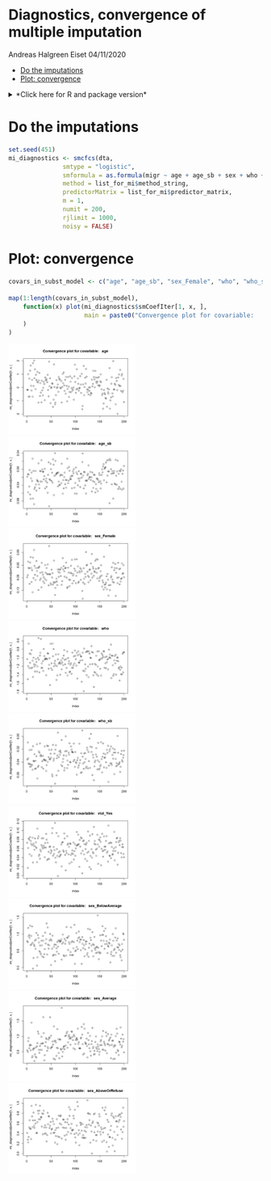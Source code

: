 Diagnostics, convergence of multiple imputation
================
Andreas Halgreen Eiset
04/11/2020

  - [Do the imputations](#do-the-imputations)
  - [Plot: convergence](#plot-convergence)

<details>

<summary>*Click here for R and package version*</summary> R version and
loaded packages

    ##                _                           
    ## platform       x86_64-pc-linux-gnu         
    ## arch           x86_64                      
    ## os             linux-gnu                   
    ## system         x86_64, linux-gnu           
    ## status                                     
    ## major          4                           
    ## minor          0.3                         
    ## year           2020                        
    ## month          10                          
    ## day            10                          
    ## svn rev        79318                       
    ## language       R                           
    ## version.string R version 4.0.3 (2020-10-10)
    ## nickname       Bunny-Wunnies Freak Out

    ## $ggplot2
    ## [1] 3 3 2
    ## 
    ## $gridExtra
    ## [1] 2 3
    ## 
    ## $tidyverse
    ## [1] 1 3 0
    ## 
    ## $smcfcs
    ## [1] 1 4 1
    ## 
    ## $WeightIt
    ## [1]  0 10  2
    ## 
    ## $cobalt
    ## [1] 4 2 3
    ## 
    ## $boot
    ## [1]  1  3 25

</details>

# Do the imputations

``` r
set.seed(451)
mi_diagnostics <- smcfcs(dta,
               smtype = "logistic",
               smformula = as.formula(migr ~ age + age_sb + sex + who + who_sb + viol + ses),
               method = list_for_mi$method_string,
               predictorMatrix = list_for_mi$predictor_matrix,
               m = 1,
               numit = 200,
               rjlimit = 1000,
               noisy = FALSE)
```

# Plot: convergence

``` r
covars_in_subst_model <- c("age", "age_sb", "sex_Female", "who", "who_sb", "viol_Yes", "ses_BelowAverage", "ses_Average", "ses_AboveOrRefuse")

map(1:length(covars_in_subst_model),
    function(x) plot(mi_diagnostics$smCoefIter[1, x, ],
                     main = paste0("Convergence plot for covariable:   ", covars_in_subst_model[x])
    )
)
```

<img src="diagnostics_convergence_files/figure-gfm/the plots-1.png" width="50%" />
<img src="diagnostics_convergence_files/figure-gfm/the plots-2.png" width="50%" />
<img src="diagnostics_convergence_files/figure-gfm/the plots-3.png" width="50%" />
<img src="diagnostics_convergence_files/figure-gfm/the plots-4.png" width="50%" />
<img src="diagnostics_convergence_files/figure-gfm/the plots-5.png" width="50%" />
<img src="diagnostics_convergence_files/figure-gfm/the plots-6.png" width="50%" />
<img src="diagnostics_convergence_files/figure-gfm/the plots-7.png" width="50%" />
<img src="diagnostics_convergence_files/figure-gfm/the plots-8.png" width="50%" />
<img src="diagnostics_convergence_files/figure-gfm/the plots-9.png" width="50%" />
